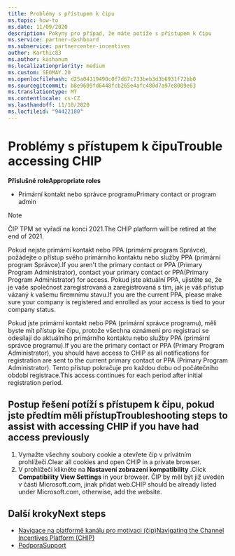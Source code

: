 ```yaml
---
title: Problémy s přístupem k čipu
ms.topic: how-to
ms.date: 11/09/2020
description: Pokyny pro případ, že máte potíže s přístupem k čipu
ms.service: partner-dashboard
ms.subservice: partnercenter-incentives
author: Karthic83
ms.author: kashanum
ms.localizationpriority: medium
ms.custom: SEOMAY.20
ms.openlocfilehash: d25a04119490c0f7d67c733beb3d3b6931f72bb0
ms.sourcegitcommit: b8e9609fd6448fcb265e4afc480d7a97e8009e63
ms.translationtype: MT
ms.contentlocale: cs-CZ
ms.lasthandoff: 11/10/2020
ms.locfileid: "94422180"
---
```

# <a name="trouble-accessing-chip"></a><span data-ttu-id="bc10b-103">Problémy s přístupem k čipu</span><span class="sxs-lookup"><span data-stu-id="bc10b-103">Trouble accessing CHIP</span></span>

<span data-ttu-id="bc10b-104">**Příslušné role**</span><span class="sxs-lookup"><span data-stu-id="bc10b-104">**Appropriate roles**</span></span>

- <span data-ttu-id="bc10b-105">Primární kontakt nebo správce programu</span><span class="sxs-lookup"><span data-stu-id="bc10b-105">Primary contact or program admin</span></span>

>[!NOTE]
><span data-ttu-id="bc10b-106">ČIP TPM se vyřadí na konci 2021.</span><span class="sxs-lookup"><span data-stu-id="bc10b-106">The CHIP platform will be retired at the end of 2021.</span></span>

<span data-ttu-id="bc10b-107">Pokud nejste primární kontakt nebo PPA (primární program Správce), požádejte o přístup svého primárního kontaktu nebo služby PPA (primární program Správce).</span><span class="sxs-lookup"><span data-stu-id="bc10b-107">If you aren't the primary contact or PPA (Primary Program Administrator), contact your primary contact or PPA(Primary Program Administrator) for access.</span></span> <span data-ttu-id="bc10b-108">Pokud jste aktuální PPA, ujistěte se, že je vaše společnost zaregistrovaná a zaregistrovaná s tím, jak je váš přístup vázaný k vašemu firemnímu stavu.</span><span class="sxs-lookup"><span data-stu-id="bc10b-108">If you are the current PPA, please make sure your company is registered and enrolled as your access is tied to your company status.</span></span>

<span data-ttu-id="bc10b-109">Pokud jste primární kontakt nebo PPA (primární správce programu), měli byste mít přístup ke čipu, protože všechna oznámení pro registraci se odesílají do aktuálního primárního kontaktu nebo služby PPA (primární správce programu).</span><span class="sxs-lookup"><span data-stu-id="bc10b-109">If you are the primary contact or PPA (Primary Program Administrator), you should have access to CHIP as all notifications for registration are sent to the current primary contact or PPA (Primary Program Administrator).</span></span> <span data-ttu-id="bc10b-110">Tento přístup pokračuje pro každou dobu od počátečního období registrace.</span><span class="sxs-lookup"><span data-stu-id="bc10b-110">This access continues for each period after initial registration period.</span></span>

## <a name="troubleshooting-steps-to-assist-with-accessing-chip-if-you-have-had-access-previously"></a><span data-ttu-id="bc10b-111">Postup řešení potíží s přístupem k čipu, pokud jste předtím měli přístup</span><span class="sxs-lookup"><span data-stu-id="bc10b-111">Troubleshooting steps to assist with accessing CHIP if you have had access previously</span></span>

1. <span data-ttu-id="bc10b-112">Vymažte všechny soubory cookie a otevřete čip v privátním prohlížeči.</span><span class="sxs-lookup"><span data-stu-id="bc10b-112">Clear all cookies and open CHIP in a private browser.</span></span>
1. <span data-ttu-id="bc10b-113">V prohlížeči klikněte na **Nastavení zobrazení kompatibility** .</span><span class="sxs-lookup"><span data-stu-id="bc10b-113">Click **Compatibility View Settings** in your browser.</span></span> <span data-ttu-id="bc10b-114">ČIP by měl být již uveden v části Microsoft.com, jinak přidat web.</span><span class="sxs-lookup"><span data-stu-id="bc10b-114">CHIP should be already listed under Microsoft.com, otherwise, add the website.</span></span>

## <a name="next-steps"></a><span data-ttu-id="bc10b-115">Další kroky</span><span class="sxs-lookup"><span data-stu-id="bc10b-115">Next steps</span></span>

- [<span data-ttu-id="bc10b-116">Navigace na platformě kanálu pro motivaci (čip)</span><span class="sxs-lookup"><span data-stu-id="bc10b-116">Navigating the Channel Incentives Platform (CHIP)</span></span>](chip-intro.md)
- [<span data-ttu-id="bc10b-117">Podpora</span><span class="sxs-lookup"><span data-stu-id="bc10b-117">Support</span></span>](report-problems-with-partner-center.md)